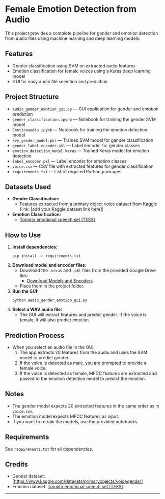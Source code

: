 # Female Emotion Detection from Audio

This project provides a complete pipeline for gender and emotion detection from audio files using machine learning and deep learning models.

## Features
- Gender classification using SVM on extracted audio features
- Emotion classification for female voices using a Keras deep learning model
- GUI for easy audio file selection and prediction

## Project Structure
- `audio_gender_emotion_gui.py` — GUI application for gender and emotion prediction
- `gender_classification.ipynb` — Notebook for training the gender SVM model
- `Emotionaudio.ipynb` — Notebook for training the emotion detection model
- `svm_gender_model.pkl` — Trained SVM model for gender classification
- `gender_label_encoder.pkl` — Label encoder for gender classes
- `emotion_detection_model.keras` — Trained Keras model for emotion detection
- `label_encoder.pkl` — Label encoder for emotion classes
- `voice.csv` — CSV file with extracted features for gender classification
- `requirements.txt` — List of required Python packages

## Datasets Used
- **Gender Classification:**
  - Features extracted from a primary object voice dataset from Kaggle (link: [add your Kaggle dataset link here])
- **Emotion Classification:**
  - [Toronto emotional speech set (TESS)](https://www.kaggle.com/ejlok1/toronto-emotional-speech-set-tess)

## How to Use
1. **Install dependencies:**
   ```
   pip install -r requirements.txt
   ```
2. **Download model and encoder files:**
   - Download the `.keras` and `.pkl` files from the provided Google Drive link:
     - [Download Models and Encoders](YOUR_GOOGLE_DRIVE_LINK_HERE)
   - Place them in the project folder.
3. **Run the GUI:**
   ```
   python audio_gender_emotion_gui.py
   ```
4. **Select a WAV audio file:**
   - The GUI will extract features and predict gender. If the voice is female, it will also predict emotion.

## Prediction Process
- When you select an audio file in the GUI:
  1. The app extracts 20 features from the audio and uses the SVM model to predict gender.
  2. If the voice is detected as male, you are prompted to provide a female voice.
  3. If the voice is detected as female, MFCC features are extracted and passed to the emotion detection model to predict the emotion.

## Notes
- The gender model expects 20 extracted features in the same order as in `voice.csv`.
- The emotion model expects MFCC features as input.
- If you want to retrain the models, use the provided notebooks.

## Requirements
See `requirements.txt` for all dependencies.

## Credits
- Gender dataset: [https://www.kaggle.com/datasets/primaryobjects/voicegender]
- Emotion dataset: [Toronto emotional speech set (TESS)](https://www.kaggle.com/ejlok1/toronto-emotional-speech-set-tess)

---




